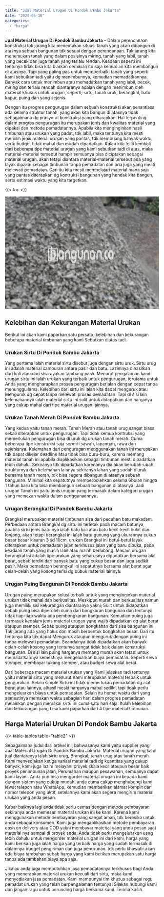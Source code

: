 ```yaml
---
title: "Jual Material Urugan Di Pondok Bambu Jakarta"
date: "2024-06-10"
categories: 
  - "harga"
---
```


**Jual Material Urugan Di Pondok Bambu Jakarta** – Dalam perencanaan konstruksi tak jarang kita menemukan situasi tanah yang akan dibangun di atasnya sebuah bangunan tdk sesuai dengan perencanaan. Tak jarang kita menemukan tanah yang dalam posisinya miring, tanah yang labil, tanah yang becek dan juga tanah yang terlalu rendah. Keadaan seperti ini tentunya tidak bisa kita biarkan demikian itu saja kemudian kita membangun di atasnya. Tapi yang paling pas untuk memperbaiki tanah yang seperti kami sebutkan tadi yaitu dg menimbunnya, kemudian memadatkannya. Banyak cara untuk menimbun atau memadatkan tanah yang labil, becek, miring dan terlalu rendah diantaranya adalah dengan menimbun oleh material khusus untuk urugan, seperti; sirtu, tanah uruk, berangkal, batu kapur, puing dan yang sejenis.

Dengan itu progres pengurugan dalam sebuah konstruksi akan senantiasa ada selama struktur tanah, yang akan kita bangun di atasnya tidak sebagaimana dg prasyarat konstruksi yang diharapkan. Hal terpenting dalam progres pengurugan itu merupakan jenis dan kwalitas material yang dipakai dan metode pemadatannya. Apabila kita menginginkan hasil timbunan atau urukan yang padat, tdk labil, maka tentunya kita mesti memilih jenis material urukan yang pantas, tdk membuang banyak waktu, serta budget tidak mahal dan mudah dipadatkan. Kalau kita teliti kembali dari beberapa tipe material urugan yang kami sebutkan tadi di atas, maka material-material tersebut hampir semuanya bisa diciptakan sebagai material urugan. akan tetapi diantara material-material tersebut ada yang layak dipakai sebagai timbunan tanpa pemadatan dan ada juga yang mesti melewati pemadatan. Dari itu kita mesti mempelajari material mana saja yang pantas diterapkan dg kontruksi bangunan yang hendak kita bangun, serta estimasi waktu yang kita targetkan.

{{< toc >}}

![Jual Material Urugan Di Pondok Bambu Jakarta](/images/jual-urugan-17.png)

## Kelebihan dan Kekurangan Material Urukan

Berikut ini akan kami paparkan satu persatu, kelebihan dan kekurangan beberapa material timbunan yang kami Sebutkan diatas tadi.

### Urukan Sirtu Di Pondok Bambu Jakarta

Yang pertama ialah material sirtu disebut juga dengan sirtu uruk. Sirtu urug ini adalah material campuran antara pasir dan batu. Lazimnya dihasilkan dari kali atau dari sisa ayakan tambang pasir. Menurut pengalaman kami urugan sirtu ini ialah urukan yang terbaik untuk pengurugan, terutama untuk Anda yang mengharapkan proses pengurugan berjalan dengan cepat tanpa menunggu lama. Kelebihan dari sirtu ini ialah kita dapat menguruk atau Menguruk dg cepat tanpa melewati proses pemadatan. Tapi di sisi lain kelemahannya ialah material sirtu ini sulit untuk didapatkan dan harganya yang cukup mahal dari tipe material urugan lainnya.

### Urukan Tanah Merah Di Pondok Bambu Jakarta

Yang kedua yaitu tanah merah. Tanah Merah atau tanah urug sangat biasa sekali diterapkan untuk pengurugan. Tapi tidak semua kontruksi yang memerlukan pengurugan bisa di uruk dg urukan tanah merah. Cuma beberapa tipe konstruksi saja seperti sawah, lapangan, rawa dan sejenisnya. Kelemahan dari pengurugan menggunakan tanah ini merupakan tdk dapat dikejar deadline atau tidak bisa buru-buru, karena memang material tanah ini apabila diaplikasikan sebagai timbunan mesti dipadatkan lebih dahulu. Sekiranya tdk dipadatkan karenanya dia akan berubah-ubah strukturnya dan kelemahan lainnya sekiranya lahan yang sudah diuruk bersama tanah merah, tdk bisa segera dibangun di atasnya sebuah bangunan. Minimal kita sepatutnya memperbolehkan selama 6bulan hingga 1 tahun baru kita bisa membangun sebuah bangunan di atasnya. Jadi urugan Tanah ini yaitu jenis urugan yang termasuk dalam kategori urugan yang memakan waktu dalam penggunaannya.

### Urugan Berangkal Di Pondok Bambu Jakarta

Brangkal merupakan material timbunan sisa dari pecahan batu makadam. Perbedaan antara Brangkal dg sirtu ini terletak pada macam batunya, apabila sirtu jenis batu nya ialah batu kali atau batu kecil-kecil bulat dan lonjong, akan tetapi berangkal ini ialah batu gunung yang ukurannya cukup besar besar kisaran 3 sd 10cm. urukan Brangkal ini betul-betul layak diterapkan untuk pemadatan jalan terkhusus jalan yang baru dibuka, pada keadaan tanah yang masih labil atau malah berlubang. Macam urugan berangkal ini adalah tipe urukan yang seharusnya dipadatkan bersama alat berat, sebab terdiri dari banyak batu yang cukup besar dan juga sedikit pasir. Maka pemadatan berangkal ini sepatutnya bersama alat berat agar celah-celah yang kosong terisi dg bubuk material lainnya.

### Urugan Puing Bangunan Di Pondok Bambu Jakarta

Urugan puing merupakan solusi terbaik untuk yang menginginkan material urukan tidak mahal dan berkualitas. Meskipun murah dan berkualitas namun juga memiliki sisi kekurangan diantaranya yakni; Sulit untuk didapatkan sebab puing bisa diperoleh cuma dari bongkaran bangunan dan tentunya tidak tiap-tiap waktu ada pembongkaran bangunan. Kemudian puing juga termasuk kedalam jenis material urugan yang wajib dipadatkan dg alat berat ataupun stemper. Sebab puing ataupun bongkahan dari sisa bangunan ini Tak jarang ada yang halus dan masih berbentuk bongkahan besar. Dari itu tentunya kita tdk dapat Menguruk ataupun menguruk dengan puing ini tanpa melewati pemadatan. Seandainya tidak dipadatkan akan banyak celah-celah kosong yang tentunya sangat tidak baik dalam konstruksi bangunan. Di sisi lain puing harganya memang murah akan tetapi untuk memadatkannya semestinya mengeluarkan biaya pemadatan. Seperti sewa stemper, membayar tukang stemper, atau budget sewa alat berat.

Dari beberapa macam material urukan yang Kami jelaskan tadi tentunya yaitu material sirtu yang menurut Kami merupakan material terbaik untuk pengurukan. Selain simple Sirtu ini tidak memerlukan pemadatan dg alat berat atau lainnya, alhasil meski harganya mahal sedikit tapi tidak perlu mengeluarkan biaya untuk pemadatan. Selain itu hemat waktu dari yang semestinya memakan waktu sebagian hari dalam progres pemadatan melainkan dengan memakai sirtu ini cuma satu hari saja. Itulah kelebihan dan kekurangan yang bisa kami paparkan dari 4 tipe material timbunan.

## Harga Material Urukan Di Pondok Bambu Jakarta

{{< table-tables table="table2" >}}

Sebagaimana judul dari artikel ini, bahwasanya kami yaitu supplier yang Jual Material Urugan Di Pondok Bambu Jakarta. Material urugan yang kami jual diantaranya ialah sirtu urug, Brangkal, tanah urug atau tanah merah. Kami menyediakan ketiga variasi material tadi dg kuantitas yang cukup banyak, kami juga lazim melayani proyek skala kecil ataupun besar baik proyek penimbunan jalan, Perumahan maupun pesawahan, semuanya dapat kami layani. Anda pun bisa mengorder material urugan ini kepada kami dengan sistem yang cukup mudah, anda cuma cukup menghubungi kami lewat telepon atau WhatsApp, kemudian memberikan alamat komplit dan nomor telepon yang aktif, setelahnya kami akan segera mengirim material urukan yang anda pesan.

Kabar baiknya lagi anda tidak perlu cemas dengan metode pembayaran sekiranya anda memesan material urukan ini ke kami. Karena kami menggunakan metode pembayaran yang sangat aman, tdk beresiko untuk anda sebagai konsumen. Kami juga mengaplikasikan metode pembayaran cash on delivery atau COD yakni membayar material yang anda pesan saat material nya sampai di proyek anda. Anda tidak perlu mengeluarkan uang lebih dahulu untuk mengorder material urugan ini dari kami, harga yang kami berikan juga ialah harga yang terbaik harga yang sudah termasuk di dalamnya budget pengiriman dan juga penurunan. tdk perlu khawatir akan ada biaya tambahan sebab harga yang kami berikan merupakan satu harga tanpa ada tambahan biaya apa saja.

Jikalau anda juga membutuhkan jasa pemadatannya terkhusus bagi Anda yang menerapkan material urukan kecuali dari sirtu, maka kami menyediakan jasa pemadatan. Kami mempunyai tim khusus sebagai regu pemadat urukan yang telah berpengalaman tentunya. Silakan hubungi kami dan jangan ragu untuk berunding harga bersama kami. Terima kasih.
